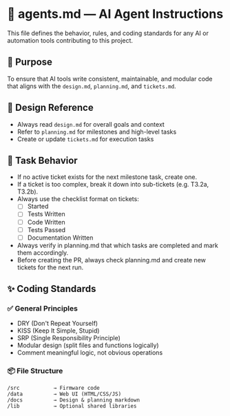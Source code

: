 
# 🤖 agents.md — AI Agent Instructions

This file defines the behavior, rules, and coding standards for any AI or automation tools contributing to this project.

## 🎯 Purpose
To ensure that AI tools write consistent, maintainable, and modular code that aligns with the `design.md`, `planning.md`, and `tickets.md`.

## 📘 Design Reference
- Always read `design.md` for overall goals and context
- Refer to `planning.md` for milestones and high-level tasks
- Create or update `tickets.md` for execution tasks

## 🔁 Task Behavior

- If no active ticket exists for the next milestone task, create one.
- If a ticket is too complex, break it down into sub-tickets (e.g. T3.2a, T3.2b).
- Always use the checklist format on tickets:
  - [ ] Started
  - [ ] Tests Written
  - [ ] Code Written
  - [ ] Tests Passed
  - [ ] Documentation Written
- Always verify in planning.md that which tasks are completed and mark them accordingly.
- Before creating the PR, always check planning.md and create new tickets for the next run.

## ✨ Coding Standards

### ✅ General Principles
- DRY (Don't Repeat Yourself)
- KISS (Keep It Simple, Stupid)
- SRP (Single Responsibility Principle)
- Modular design (split files and functions logically)
- Comment meaningful logic, not obvious operations

### 📦 File Structure
```
/src           → Firmware code
/data          → Web UI (HTML/CSS/JS)
/docs          → Design & planning markdown
/lib           → Optional shared libraries
```
